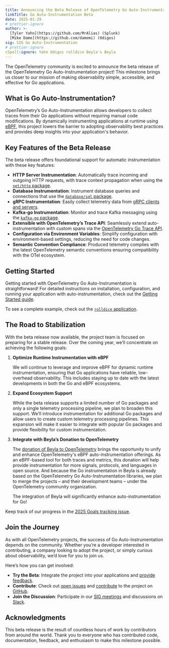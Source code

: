 ```yaml
---
title: Announcing the Beta Release of OpenTelemetry Go Auto-Instrumentation
linkTitle: Go Auto-Instrumentation Beta
date: 2025-01-29
# prettier-ignore
author: >-
  [Tyler Yahn](https://github.com/MrAlias) (Splunk)
  [Mike Dame](https://github.com/damemi) (Odigos)
sig: SIG Go Auto-Instrumentation
# prettier-ignore
cSpell:ignore: Yahn Odigos rolldice Beyla's Beyla
---
```


The OpenTelemetry community is excited to announce the beta release of the
OpenTelemetry Go Auto-Instrumentation project! This milestone brings us closer
to our mission of making observability simple, accessible, and effective for Go
applications.

## What is Go Auto-Instrumentation?

OpenTelemetry’s Go Auto-Instrumentation allows developers to collect traces from
their Go applications without requiring manual code modifications. By
dynamically instrumenting applications at runtime using
[eBPF](https://ebpf.io/), this project lowers the barrier to adopting
observability best practices and provides deep insights into your application's
behavior.

## Key Features of the Beta Release

The beta release offers foundational support for automatic instrumentation with
these key features:

- **HTTP Server Instrumentation**: Automatically trace incoming and outgoing
  HTTP requests, with trace context propagation when using the
  [`net/http` package](https://pkg.go.dev/net/http).
- **Database Instrumentation**: Instrument database queries and connections that
  use the [`database/sql` package](https://pkg.go.dev/database/sql).
- **gRPC Instrumentation**: Easily collect telemetry data from
  [gRPC clients and servers](https://pkg.go.dev/google.golang.org/grpc).
- **Kafka-go Instrumentation**: Monitor and trace Kafka messaging using the
  [`kafka-go` package](https://pkg.go.dev/github.com/segmentio/kafka-go).
- **Extensible with OpenTelemetry’s Trace API**: Seamlessly extend
  auto-instrumentation with custom spans via the
  [OpenTelemetry Go Trace API](https://pkg.go.dev/go.opentelemetry.io/otel).
- **Configuration via Environment Variables**: Simplify configuration with
  environment-based settings, reducing the need for code changes.
- **Semantic Convention Compliance**: Produced telemetry complies with the
  latest OpenTelemetry semantic conventions ensuring compatibility with the OTel
  ecosystem.

## Getting Started

Getting started with OpenTelemetry Go Auto-Instrumentation is straightforward!
For detailed instructions on installation, configuration, and running your
application with auto-instrumentation, check out the
[Getting Started guide](https://github.com/open-telemetry/opentelemetry-go-instrumentation/blob/main/docs/getting-started.md).

To see a complete example, check out the
[`rolldice` application](https://github.com/open-telemetry/opentelemetry-go-instrumentation/tree/0ebb7f21116bfdd8e29c315efdbf359cd74bddac/examples/rolldice).

## The Road to Stabilization

With the beta release now available, the project team is focused on preparing
for a stable release. Over the coming year, we’ll concentrate on achieving the
following goals:

1. **Optimize Runtime Instrumentation with eBPF**

   We will continue to leverage and improve eBPF for dynamic runtime
   instrumentation, ensuring that Go applications have reliable, low-overhead
   observability. This includes staying up to date with the latest developments
   in both the Go and eBPF ecosystems.

2. **Expand Ecosystem Support**

   While the beta release supports a limited number of Go packages and only a
   single telemetry processing pipeline, we plan to broaden this support. We’ll
   introduce instrumentation for additional Go packages and allow users to
   create custom telemetry processing pipelines. This expansion will make it
   easier to integrate with popular Go packages and provide flexibility for
   custom instrumentation.

3. **Integrate with Beyla’s Donation to OpenTelemetry**

   The
   [donation of Beyla to OpenTelemetry](https://github.com/open-telemetry/community/issues/2406)
   brings the opportunity to unify and enhance OpenTelemetry's eBPF
   auto-instrumentation offerings. As an eBPF-based tool for both traces and
   metrics, this donation will help provide instrumentation for more signals,
   protocols, and languages in open source. And because the Go instrumentation
   in Beyla is already based on the OpenTelemetry Go Auto-Instrumentation
   libraries, we plan to merge the projects – and their development teams –
   under the OpenTelemetry community organization.

   The integration of Beyla will significantly enhance auto-instrumentation for
   Go!

Keep track of our progress in the
[2025 Goals tracking issue](https://github.com/open-telemetry/opentelemetry-go-instrumentation/issues/1659).

## Join the Journey

As with all OpenTelemetry projects, the success of Go Auto-Instrumentation
depends on the community. Whether you’re a developer interested in contributing,
a company looking to adopt the project, or simply curious about observability,
we’d love for you to join us.

Here’s how you can get involved:

- **Try the Beta**: Integrate the project into your applications and
  [provide feedback](https://github.com/open-telemetry/opentelemetry-go-instrumentation/discussions/1697).
- **Contribute**: Check out
  [open issues](https://github.com/open-telemetry/opentelemetry-go-instrumentation/issues)
  and
  [contribute](https://github.com/open-telemetry/opentelemetry-go-instrumentation/blob/0ebb7f21116bfdd8e29c315efdbf359cd74bddac/CONTRIBUTING.md)
  to the project on
  [GitHub](https://github.com/open-telemetry/opentelemetry-go-instrumentation).
- **Join the Discussion**: Participate in our
  [SIG meetings](https://groups.google.com/a/opentelemetry.io/g/calendar-go) and
  discussions on [Slack](https://cloud-native.slack.com/archives/C03S01YSAS0).

## Acknowledgments

This beta release is the result of countless hours of work by contributors from
around the world. Thank you to everyone who has contributed code, documentation,
feedback, and enthusiasm to make this milestone possible.
